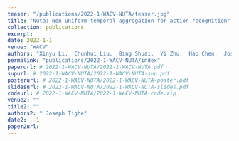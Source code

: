 ```yaml
---
teaser: "/publications/2022-1-WACV-NUTA/teaser.jpg"
title: "Nuta: Non-uniform temporal aggregation for action recognition"
collection: publications
excerpt: 
date: 2022-1-1
venue: "WACV"
authors: "Xinyu Li,  Chunhui Liu,  Bing Shuai,  Yi Zhu,  Hao Chen,  Joseph Tighe"
permalink: "publications/2022-1-WACV-NUTA/index"
paperurl: # 2022-1-WACV-NUTA/2022-1-WACV-NUTA.pdf
supurl: # 2022-1-WACV-NUTA/2022-1-WACV-NUTA-sup.pdf
posterurl: # 2022-1-WACV-NUTA/2022-1-WACV-NUTA-poster.pdf
slidesurl: # 2022-1-WACV-NUTA/2022-1-WACV-NUTA-slides.pdf
codeurl: # 2022-1-WACV-NUTA/2022-1-WACV-NUTA-code.zip
venue2: ""
title2: ""
authors2: " Joseph Tighe"
date2: --1
paper2url: 
---
```



